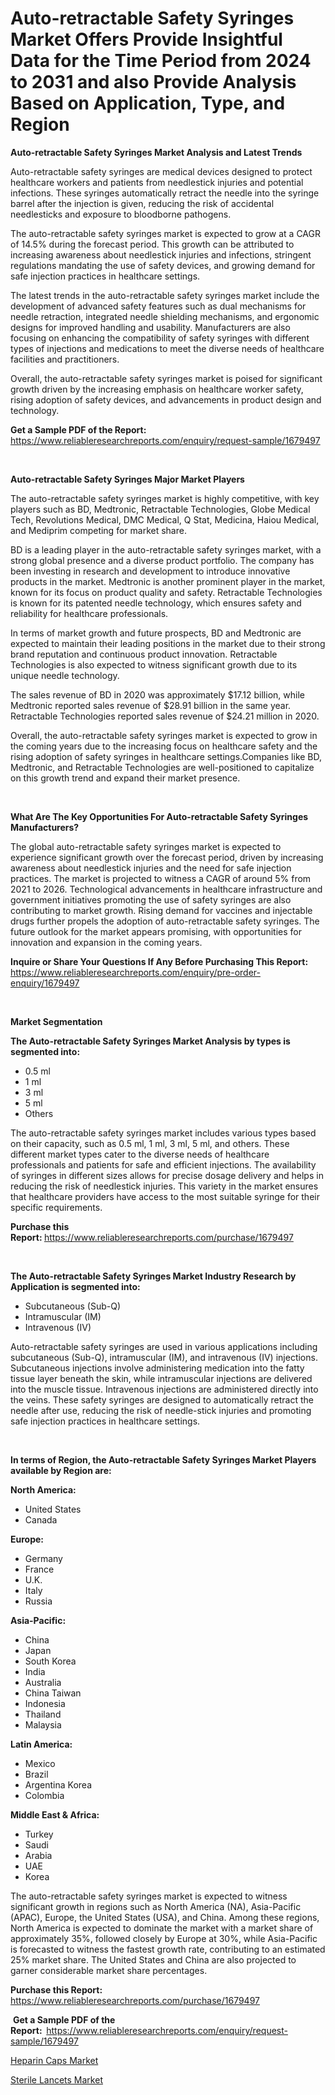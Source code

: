 <p><h1>Auto-retractable Safety Syringes Market Offers Provide Insightful Data for the Time Period from 2024 to 2031 and also Provide Analysis Based on Application, Type, and Region</h1></p><p><strong>Auto-retractable Safety Syringes Market Analysis and Latest Trends</strong></p>
<p><p>Auto-retractable safety syringes are medical devices designed to protect healthcare workers and patients from needlestick injuries and potential infections. These syringes automatically retract the needle into the syringe barrel after the injection is given, reducing the risk of accidental needlesticks and exposure to bloodborne pathogens.</p><p>The auto-retractable safety syringes market is expected to grow at a CAGR of 14.5% during the forecast period. This growth can be attributed to increasing awareness about needlestick injuries and infections, stringent regulations mandating the use of safety devices, and growing demand for safe injection practices in healthcare settings.</p><p>The latest trends in the auto-retractable safety syringes market include the development of advanced safety features such as dual mechanisms for needle retraction, integrated needle shielding mechanisms, and ergonomic designs for improved handling and usability. Manufacturers are also focusing on enhancing the compatibility of safety syringes with different types of injections and medications to meet the diverse needs of healthcare facilities and practitioners.</p><p>Overall, the auto-retractable safety syringes market is poised for significant growth driven by the increasing emphasis on healthcare worker safety, rising adoption of safety devices, and advancements in product design and technology.</p></p>
<p><strong>Get a Sample PDF of the Report:&nbsp;</strong> <a href="https://www.reliableresearchreports.com/enquiry/request-sample/1679497">https://www.reliableresearchreports.com/enquiry/request-sample/1679497</a></p>
<p>&nbsp;</p>
<p><strong>Auto-retractable Safety Syringes Major Market Players</strong></p>
<p><p>The auto-retractable safety syringes market is highly competitive, with key players such as BD, Medtronic, Retractable Technologies, Globe Medical Tech, Revolutions Medical, DMC Medical, Q Stat, Medicina, Haiou Medical, and Mediprim competing for market share. </p><p>BD is a leading player in the auto-retractable safety syringes market, with a strong global presence and a diverse product portfolio. The company has been investing in research and development to introduce innovative products in the market. Medtronic is another prominent player in the market, known for its focus on product quality and safety. Retractable Technologies is known for its patented needle technology, which ensures safety and reliability for healthcare professionals.</p><p>In terms of market growth and future prospects, BD and Medtronic are expected to maintain their leading positions in the market due to their strong brand reputation and continuous product innovation. Retractable Technologies is also expected to witness significant growth due to its unique needle technology. </p><p>The sales revenue of BD in 2020 was approximately $17.12 billion, while Medtronic reported sales revenue of $28.91 billion in the same year. Retractable Technologies reported sales revenue of $24.21 million in 2020. </p><p>Overall, the auto-retractable safety syringes market is expected to grow in the coming years due to the increasing focus on healthcare safety and the rising adoption of safety syringes in healthcare settings.Companies like BD, Medtronic, and Retractable Technologies are well-positioned to capitalize on this growth trend and expand their market presence.</p></p>
<p>&nbsp;</p>
<p><strong>What Are The Key Opportunities For Auto-retractable Safety Syringes Manufacturers?</strong></p>
<p><p>The global auto-retractable safety syringes market is expected to experience significant growth over the forecast period, driven by increasing awareness about needlestick injuries and the need for safe injection practices. The market is projected to witness a CAGR of around 5% from 2021 to 2026. Technological advancements in healthcare infrastructure and government initiatives promoting the use of safety syringes are also contributing to market growth. Rising demand for vaccines and injectable drugs further propels the adoption of auto-retractable safety syringes. The future outlook for the market appears promising, with opportunities for innovation and expansion in the coming years.</p></p>
<p><strong>Inquire or Share Your Questions If Any Before Purchasing This Report:</strong> <a href="https://www.reliableresearchreports.com/enquiry/pre-order-enquiry/1679497">https://www.reliableresearchreports.com/enquiry/pre-order-enquiry/1679497</a></p>
<p>&nbsp;</p>
<p><strong>Market Segmentation</strong></p>
<p><strong>The Auto-retractable Safety Syringes Market Analysis by types is segmented into:</strong></p>
<p><ul><li>0.5 ml</li><li>1 ml</li><li>3 ml</li><li>5 ml</li><li>Others</li></ul></p>
<p><p>The auto-retractable safety syringes market includes various types based on their capacity, such as 0.5 ml, 1 ml, 3 ml, 5 ml, and others. These different market types cater to the diverse needs of healthcare professionals and patients for safe and efficient injections. The availability of syringes in different sizes allows for precise dosage delivery and helps in reducing the risk of needlestick injuries. This variety in the market ensures that healthcare providers have access to the most suitable syringe for their specific requirements.</p></p>
<p><strong>Purchase this Report:&nbsp;</strong><a href="https://www.reliableresearchreports.com/purchase/1679497">https://www.reliableresearchreports.com/purchase/1679497</a></p>
<p>&nbsp;</p>
<p><strong>The Auto-retractable Safety Syringes Market Industry Research by Application is segmented into:</strong></p>
<p><ul><li>Subcutaneous (Sub-Q)</li><li>Intramuscular (IM)</li><li>Intravenous (IV)</li></ul></p>
<p><p>Auto-retractable safety syringes are used in various applications including subcutaneous (Sub-Q), intramuscular (IM), and intravenous (IV) injections. Subcutaneous injections involve administering medication into the fatty tissue layer beneath the skin, while intramuscular injections are delivered into the muscle tissue. Intravenous injections are administered directly into the veins. These safety syringes are designed to automatically retract the needle after use, reducing the risk of needle-stick injuries and promoting safe injection practices in healthcare settings.</p></p>
<p>&nbsp;</p>
<p><strong>In terms of Region, the Auto-retractable Safety Syringes Market Players available by Region are:</strong></p>
<p>
    <p> <strong> North America: </strong>
        <ul>
            <li>United States</li>
            <li>Canada</li>
        </ul>
        </p> 
    <p> <strong> Europe: </strong>
        <ul>
            <li>Germany</li>
            <li>France</li>
            <li>U.K.</li>
            <li>Italy</li>
            <li>Russia</li>
        </ul>
        </p> 
    <p> <strong> Asia-Pacific: </strong>
        <ul>
            <li>China</li>
            <li>Japan</li>
            <li>South Korea</li>
            <li>India</li>
            <li>Australia</li>
            <li>China Taiwan</li>
            <li>Indonesia</li>
            <li>Thailand</li>
            <li>Malaysia</li>
        </ul>
        </p> 
    <p> <strong> Latin America: </strong>
        <ul>
            <li>Mexico</li>
            <li>Brazil</li>
            <li>Argentina Korea</li>
            <li>Colombia</li>
        </ul>
        </p> 
    <p> <strong> Middle East & Africa: </strong>
        <ul>
            <li>Turkey</li>
            <li>Saudi</li>
            <li>Arabia</li>
            <li>UAE</li>
            <li>Korea</li>
        </ul>
    </p>
    </p>
<p><p>The auto-retractable safety syringes market is expected to witness significant growth in regions such as North America (NA), Asia-Pacific (APAC), Europe, the United States (USA), and China. Among these regions, North America is expected to dominate the market with a market share of approximately 35%, followed closely by Europe at 30%, while Asia-Pacific is forecasted to witness the fastest growth rate, contributing to an estimated 25% market share. The United States and China are also projected to garner considerable market share percentages.</p></p>
<p><strong>Purchase this Report: </strong><a href="https://www.reliableresearchreports.com/purchase/1679497">https://www.reliableresearchreports.com/purchase/1679497</a></p>
<p>&nbsp;<strong>Get a Sample PDF of the Report:&nbsp;&nbsp;</strong><a href="https://www.reliableresearchreports.com/enquiry/request-sample/1679497">https://www.reliableresearchreports.com/enquiry/request-sample/1679497</a></p>
<p><strong></strong></p>
<p><p><a href="https://github.com/khansimonweber1lqujlwoz15d/Market-Research-Report-List-1/blob/main/heparin-caps-market.md">Heparin Caps Market</a></p><p><a href="https://github.com/Sherrillcrooksxa8i18ucf2m/Market-Research-Report-List-1/blob/main/sterile-lancets-market.md">Sterile Lancets Market</a></p></p>